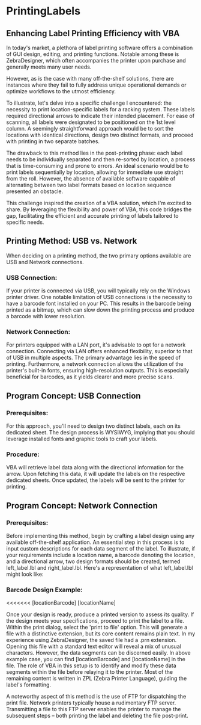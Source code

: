# PrintingLabels
## Enhancing Label Printing Efficiency with VBA

In today's market, a plethora of label printing software offers a combination of GUI design, editing, and printing functions. Notable among these is ZebraDesigner, which often accompanies the printer upon purchase and generally meets many user needs.

However, as is the case with many off-the-shelf solutions, there are instances where they fail to fully address unique operational demands or optimize workflows to the utmost efficiency.

To illustrate, let's delve into a specific challenge I encountered: the necessity to print location-specific labels for a racking system. These labels required directional arrows to indicate their intended placement. For ease of scanning, all labels were designated to be positioned on the 1st level column. A seemingly straightforward approach would be to sort the locations with identical directions, design two distinct formats, and proceed with printing in two separate batches.

The drawback to this method lies in the post-printing phase: each label needs to be individually separated and then re-sorted by location, a process that is time-consuming and prone to errors. An ideal scenario would be to print labels sequentially by location, allowing for immediate use straight from the roll. However, the absence of available software capable of alternating between two label formats based on location sequence presented an obstacle.

This challenge inspired the creation of a VBA solution, which I'm excited to share. By leveraging the flexibility and power of VBA, this code bridges the gap, facilitating the efficient and accurate printing of labels tailored to specific needs.


## Printing Method: USB vs. Network
When deciding on a printing method, the two primary options available are USB and Network connections.

### USB Connection:
If your printer is connected via USB, you will typically rely on the Windows printer driver. One notable limitation of USB connections is the necessity to have a barcode font installed on your PC. This results in the barcode being printed as a bitmap, which can slow down the printing process and produce a barcode with lower resolution.

### Network Connection:
For printers equipped with a LAN port, it's advisable to opt for a network connection. Connecting via LAN offers enhanced flexibility, superior to that of USB in multiple aspects. The primary advantage lies in the speed of printing. Furthermore, a network connection allows the utilization of the printer's built-in fonts, ensuring high-resolution outputs. This is especially beneficial for barcodes, as it yields clearer and more precise scans.



## Program Concept: USB Connection

### Prerequisites:
For this approach, you'll need to design two distinct labels, each on its dedicated sheet. The design process is WYSIWYG, implying that you should leverage installed fonts and graphic tools to craft your labels.

### Procedure:
VBA will retrieve label data along with the directional information for the arrow. Upon fetching this data, it will update the labels on the respective dedicated sheets. Once updated, the labels will be sent to the printer for printing.


## Program Concept: Network Connection

### Prerequisites:
Before implementing this method, begin by crafting a label design using any available off-the-shelf application. An essential step in this process is to input custom descriptions for each data segment of the label. To illustrate, if your requirements include a location name, a barcode denoting the location, and a directional arrow, two design formats should be created, termed left_label.lbl and right_label.lbl. Here's a representation of what left_label.lbl might look like:

### Barcode Design Example:
<<<<<<<
[locationBarcode]
[locationName]

Once your design is ready, produce a printed version to assess its quality. If the design meets your specifications, proceed to print the label to a file. Within the print dialog, select the 'print to file' option. This will generate a file with a distinctive extension, but its core content remains plain text. In my experience using ZebraDesigner, the saved file had a .prn extension. Opening this file with a standard text editor will reveal a mix of unusual characters. However, the data segments can be discerned easily. In above example case, you can find [locationBarcode] and [locationName] in the file.  The role of VBA in this setup is to identify and modify these data segments within the file before relaying it to the printer. Most of the remaining content is written in ZPL (Zebra Printer Language), guiding the label's formatting.

A noteworthy aspect of this method is the use of FTP for dispatching the print file. Network printers typically house a rudimentary FTP server. Transmitting a file to this FTP server enables the printer to manage the subsequent steps – both printing the label and deleting the file post-print.
